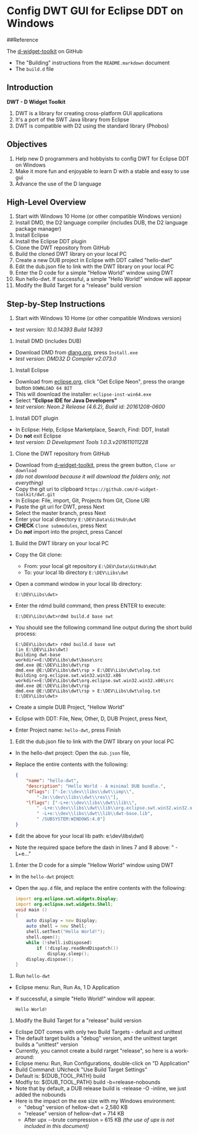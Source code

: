 # Config DWT GUI for Eclipse DDT on Windows

##Reference

The [d-widget-toolkit](https://www.github.com/d-widget-toolkit/dwt) on GitHub
 * The "Building" instructions from the `README.markdown` document
 * The `build.d` file

## Introduction

**DWT - D Widget Toolkit**

1. DWT is a library for creating cross-platform GUI applications
1. It's a port of the SWT Java library from Eclipse
1. DWT is compatible with D2 using the standard library (Phobos)

## Objectives
1. Help new D programmers and hobbyists to config DWT for Eclipse DDT on Windows
1. Make it more fun and enjoyable to learn D with a stable and easy to use gui
1. Advance the use of the D language
 
## High-Level Overview
1. Start with Windows 10 Home (or other compatible Windows version)
1. Install DMD, the D2 language compiler (includes DUB, the D2 language package manager)
1. Install Eclipse
1. Install the Eclipse DDT plugin
1. Clone the DWT repository from GitHub
1. Build the cloned DWT library on your local PC
1. Create a new DUB project in Eclipse with DDT called "hello-dwt"
1. Edit the dub.json file to link with the DWT library on your local PC
1. Enter the D code for a simple "Hellow World" window using DWT
1. Run hello-dwt. If successful, a simple "Hello World!" window will appear
1. Modify the Build Target for a "release" build version

## Step-by-Step Instructions
1. Start with Windows 10 Home (or other compatible Windows version)
 - *test version: 10.0.14393 Build 14393*
1. Install DMD (includes DUB)
 - Download DMD from [dlang.org](https://www.dlang.org), press `Install.exe`
 - *test version: DMD32 D Compiler v2.073.0*
1. Install Eclipse
 - Download from [eclipse.org](https://www.eclipse.org/downloads), click "Get Eclipe Neon", press the orange button `DOWNLOAD 64 BIT`
 - This will download the installer: `eclipse-inst-win64.exe`
 - Select **"Eclipse IDE for Java Developers"**
 - *test version: Neon.2 Release (4.6.2), Build id: 20161208-0600*
1. Install DDT plugin
 - In Eclipse: Help, Eclipse Marketplace, Search, Find: DDT, Install
 - Do **not** exit Eclipse
 - *test version: D Development Tools 1.0.3.v201611011228*
1. Clone the DWT repository from GitHub
 - Download from [d-widget-toolkit](https://www.github.com/d-widget-toolkit/dwt), press the green button, `Clone or download`
 - *(do not download because it will download the folders only, not everything)*
 - Copy the git uri to clipboard `https://github.com/d-widget-toolkit/dwt.git`
 - In Eclispe: File, import, Git, Projects from Git, Clone URI
 - Paste the git uri for DWT, press Next
 - Select the master branch, press Next
 - Enter your local directory `E:\DEV\Data\GitHub\dwt`
 - **CHECK** `Clone submodules`, press Next
 - Do ***not*** import into the project, press Cancel
1. Build the DWT library on your local PC
 - Copy the Git clone:
 
	  - From: your local git repository `E:\DEV\Data\GitHub\dwt`
	  - To:   your local lib directory  `E:\DEV\Libs\dwt`
	  
 - Open a command window in your local lib directory:
 
	```dos
	E:\DEV\Libs\dwt>
	```

 - Enter the rdmd build command, then press ENTER to execute:
 
	```dos
	E:\DEV\Libs\dwt>rdmd build.d base swt
	```
	
 - You should see the following command line output during the short build process:

	```dos
	E:\DEV\Libs\dwt> rdmd build.d base swt
	(in E:\DEV\Libs\dwt)
	Building dwt-base
	workdir=>E:\DEV\Libs\dwt\base\src
	dmd.exe @E:\DEV\Libs\dwt\rsp
	dmd.exe @E:\DEV\Libs\dwt\rsp > E:\DEV\Libs\dwt\olog.txt
	Building org.eclipse.swt.win32.win32.x86
	workdir=>E:\DEV\Libs\dwt\org.eclipse.swt.win32.win32.x86\src
	dmd.exe @E:\DEV\Libs\dwt\rsp
	dmd.exe @E:\DEV\Libs\dwt\rsp > E:\DEV\Libs\dwt\olog.txt
	E:\DEV\Libs\dwt>
	```

 - Create a simple DUB Project, "Hellow World" 
 - Eclipse with DDT: File, New, Other, D, DUB Project, press Next,
 - Enter Project name: `hello-dwt`, press Finish
1. Edit the dub.json file to link with the DWT library on your local PC
 - In the hello-dwt project: Open the `dub.json` file,
 - Replace the entire contents with the following:
	
	```json
	{
		"name": "hello-dwt",
		"description": "Hello World - A minimal DUB bundle.",
		"dflags": ["-Ie:\\dev\\libs\\dwt\\imp\\",
			"-Je:\\dev\\libs\\dwt\\res\\"],
		"lflags": ["-L+e:\\dev\\libs\\dwt\\lib\\",
			" -L+e:\\dev\\libs\\dwt\\lib\\org.eclipse.swt.win32.win32.x86.lib",
			" -L+e:\\dev\\libs\\dwt\\lib\\dwt-base.lib",
			" /SUBSYSTEM:WINDOWS:4.0"]
	}
	```
	
 - Edit the above for your local lib path: e:\\dev\\libs\\dwt)
 - Note the required space before the dash in lines 7 and 8 above: " -L+e..."

1. Enter the D code for a simple "Hellow World" window using DWT
 - In the `hello-dwt` project:
 - Open the `app.d` file, and replace the entire contents with the following:
	
	```d
	import org.eclipse.swt.widgets.Display;
	import org.eclipse.swt.widgets.Shell;
	void main ()
	{
		auto display = new Display;
		auto shell = new Shell;
		shell.setText("Hello World!");
		shell.open();
		while (!shell.isDisposed)
			if (!display.readAndDispatch())
				display.sleep();
		display.dispose();
	}
	```

1. Run `hello-dwt`
 - Eclipse menu: Run, Run As, 1 D Application
 - If successful, a simple "Hello World!" window will appear.
	
	```
	Hello World!
	```

1. Modify the Build Target for a "release" build version
 - Eclispe DDT comes with only two Build Targets - default and unittest
 - The default target builds a "debug" version, and the unittest target builds a "unittest" version
 - Currently, you cannot create a build rarget "release", so here is a work-around:
 - Eclipse menu: Run, Run Configurations, double-click on "D Application"
 - Build Command: UNcheck "Use Build Target Settings"
 - Default is: ${DUB_TOOL_PATH} build
 - Modfiy  to: ${DUB_TOOL_PATH} build -b=release-nobounds
 - Note that by default, a DUB release build is -release -O -inline, we just added the nobounds
 - Here is the impact on the exe size with my Windows environment:
	  - "debug" version of hellow-dwt = 2,580 KB
	  - "release" version of hellow-dwt = 714 KB
	  - After upx --brute compression = 615 KB *(the use of upx is not included in this document)*
